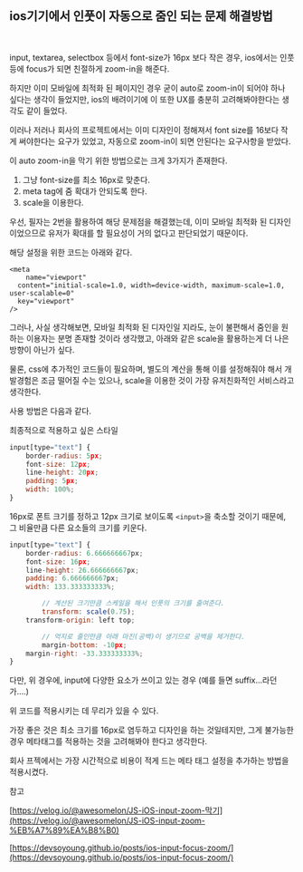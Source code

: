 ## ios기기에서 인풋이 자동으로 줌인 되는 문제 해결방법
<br>

input, textarea, selectbox 등에서 font-size가 16px 보다 작은 경우, ios에서는 인풋 등에 focus가 되면 친절하게 zoom-in을 해준다.

하지만 이미 모바일에 최적화 된 페이지인 경우 굳이 auto로 zoom-in이 되어야 하나 싶다는 생각이 들었지만, ios의 배려이기에 이 또한 UX를 충분히 고려해봐야한다는 생각도 같이 들었다.

이러나 저러나 회사의 프로젝트에서는 이미 디자인이 정해져서 font size를 16보다 작게 써야한다는 요구가 있었고, 자동으로 zoom-in이 되면 안된다는 요구사항을 받았다.

이 auto zoom-in을 막기 위한 방법으로는 크게 3가지가 존재한다.

1. 그냥 font-size를 최소 16px로 맞춘다.
2. meta tag에 줌 확대가 안되도록 한다.
3. scale을 이용한다.

우선, 필자는 2번을 활용하여 해당 문제점을 해결했는데, 이미 모바일 최적화 된 디자인이었으므로 유저가 확대를 할 필요성이 거의 없다고 판단되었기 때문이다. 

해당 설정을 위한 코드는 아래와 같다.

```tsx
<meta
	name="viewport"
  content="initial-scale=1.0, width=device-width, maximum-scale=1.0, user-scalable=0"
  key="viewport"
/>
```

그러나, 사실 생각해보면, 모바일 최적화 된 디자인일 지라도, 눈이 불편해서 줌인을 원하는 이용자는 분명 존재할 것이라 생각했고, 아래와 같은 scale을 활용하는게 더 나은 방향이 아닌가 싶다.

물론, css에 추가적인 코드들이 필요하며, 별도의 계산을 통해 이를 설정해줘야 해서 개발경험은 조금 떨어질 수는 있으나, scale을 이용한 것이 가장 유저친화적인 서비스라고 생각한다.

사용 방법은 다음과 같다.

최종적으로 적용하고 싶은 스타일

```jsx
input[type="text"] {
    border-radius: 5px;
    font-size: 12px;
    line-height: 20px;
    padding: 5px;
    width: 100%;
}
```

16px로 폰트 크기를 정하고 12px 크기로 보이도록 `<input>`을 축소할 것이기 때문에, 그 비율만큼 다른 요소들의 크기를 키운다.

```jsx
input[type="text"] {
    border-radius: 6.666666667px;
    font-size: 16px;
    line-height: 26.666666667px;
    padding: 6.666666667px;
    width: 133.333333333%;

		// 계산된 크기만큼 스케일을 해서 인풋의 크기를 줄여준다.
		transform: scale(0.75);
    transform-origin: left top;

		// 억지로 줄인만큼 아래 마진(공백)이 생기므로 공백을 제거한다.
		margin-bottom: -10px;
    margin-right: -33.333333333%;
}
```

다만, 위 경우에, input에 다양한 요소가 쓰이고 있는 경우 (예를 들면 suffix...라던가....)

위 코드를 적용시키는 데 무리가 있을 수 있다.

가장 좋은 것은 최소 크기를 16px로 염두하고 디자인을 하는 것일테지만, 그게 불가능한 경우 메타태그를 적용하는 것을 고려해봐야 한다고 생각한다.

회사 프젝에서는 가장 시간적으로 비용이 적게 드는 메타 태그 설정을 추가하는 방법을 적용시켰다.

참고

[https://velog.io/@awesomelon/JS-iOS-input-zoom-막기](https://velog.io/@awesomelon/JS-iOS-input-zoom-%EB%A7%89%EA%B8%B0)

[https://devsoyoung.github.io/posts/ios-input-focus-zoom/](https://devsoyoung.github.io/posts/ios-input-focus-zoom/)